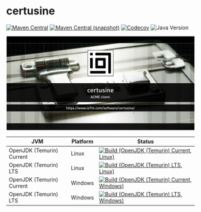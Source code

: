 certusine
===

[![Maven Central](https://img.shields.io/maven-central/v/com.io7m.certusine/com.io7m.certusine.svg?style=flat-square)](http://search.maven.org/#search%7Cga%7C1%7Cg%3A%22com.io7m.certusine%22)
[![Maven Central (snapshot)](https://img.shields.io/nexus/s/com.io7m.certusine/com.io7m.certusine?server=https%3A%2F%2Fs01.oss.sonatype.org&style=flat-square)](https://s01.oss.sonatype.org/content/repositories/snapshots/com/io7m/certusine/)
[![Codecov](https://img.shields.io/codecov/c/github/io7m-com/certusine.svg?style=flat-square)](https://codecov.io/gh/io7m-com/certusine)
![Java Version](https://img.shields.io/badge/21-java?label=java&color=e6c35c)

![com.io7m.certusine](./src/site/resources/certusine.jpg?raw=true)

| JVM | Platform | Status |
|-----|----------|--------|
| OpenJDK (Temurin) Current | Linux | [![Build (OpenJDK (Temurin) Current, Linux)](https://img.shields.io/github/actions/workflow/status/io7m-com/certusine/main.linux.temurin.current.yml)](https://www.github.com/io7m-com/certusine/actions?query=workflow%3Amain.linux.temurin.current)|
| OpenJDK (Temurin) LTS | Linux | [![Build (OpenJDK (Temurin) LTS, Linux)](https://img.shields.io/github/actions/workflow/status/io7m-com/certusine/main.linux.temurin.lts.yml)](https://www.github.com/io7m-com/certusine/actions?query=workflow%3Amain.linux.temurin.lts)|
| OpenJDK (Temurin) Current | Windows | [![Build (OpenJDK (Temurin) Current, Windows)](https://img.shields.io/github/actions/workflow/status/io7m-com/certusine/main.windows.temurin.current.yml)](https://www.github.com/io7m-com/certusine/actions?query=workflow%3Amain.windows.temurin.current)|
| OpenJDK (Temurin) LTS | Windows | [![Build (OpenJDK (Temurin) LTS, Windows)](https://img.shields.io/github/actions/workflow/status/io7m-com/certusine/main.windows.temurin.lts.yml)](https://www.github.com/io7m-com/certusine/actions?query=workflow%3Amain.windows.temurin.lts)|
